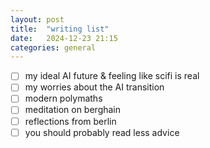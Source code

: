 ```yaml
---
layout: post
title:  "writing list"
date:   2024-12-23 21:15
categories: general
---
```


- [ ] my ideal AI future & feeling like scifi is real
- [ ] my worries about the AI transition
- [ ] modern polymaths
- [ ] meditation on berghain
- [ ] reflections from berlin
- [ ] you should probably read less advice